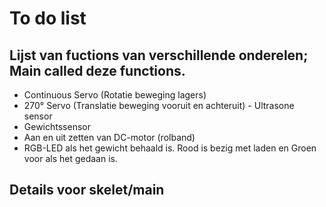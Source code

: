 # To do list
## Lijst van fuctions van verschillende onderelen; Main called deze functions.
 - Continuous Servo (Rotatie beweging lagers)
 - 270° Servo (Translatie beweging vooruit en achteruit)  - Ultrasone sensor
 - Gewichtssensor
 - Aan en uit zetten van DC-motor (rolband)
 - RGB-LED als het gewicht behaald is. Rood is bezig met laden en Groen voor als het gedaan is.

## Details voor skelet/main
